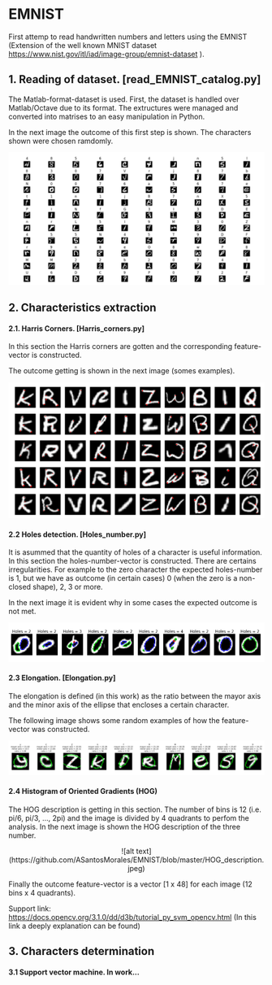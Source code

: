 # EMNIST
First attemp to read handwritten numbers and letters using the EMNIST (Extension of the well known MNIST dataset https://www.nist.gov/itl/iad/image-group/emnist-dataset ).

## 1. Reading of dataset. [read_EMNIST_catalog.py]

The Matlab-format-dataset is used. First, the dataset is handled over Matlab/Octave due to its format. The extructures were managed and converted into matrises to an easy manipulation in Python.

In the next image the outcome of this first step is shown. The characters shown were chosen ramdomly.

![alt text](https://github.com/ASantosMorales/EMNIST/blob/master/EMNIST_illustration.png)

## 2. Characteristics extraction

#### 2.1. Harris Corners. [Harris_corners.py]

In this section the Harris corners are gotten and the corresponding feature-vector is constructed.

The outcome getting is shown in the next image (somes examples).

![alt text](https://github.com/ASantosMorales/EMNIST/blob/master/Harris_corners.png)

#### 2.2 Holes detection. [Holes_number.py]

It is asummed that the quantity of holes of a character is useful information. In this section the holes-number-vector is constructed. There are certains irregularities. For example to the zero character the expected holes-number is 1, but we have as outcome (in certain cases) 0 (when the zero is a non-closed shape), 2, 3 or more. 

In the next image it is evident why in some cases the expected outcome is not met.

![alt text](https://github.com/ASantosMorales/EMNIST/blob/master/Holes_number.png)

#### 2.3 Elongation. [Elongation.py]

The elongation is defined (in this work) as the ratio between the mayor axis and the minor axis of the ellipse that encloses a certain character.

The following image shows some random examples of how the feature-vector was constructed.

![alt text](https://github.com/ASantosMorales/EMNIST/blob/master/Elongation.png)

#### 2.4 Histogram of Oriented Gradients (HOG)

The HOG description is getting in this section. The number of bins is 12 (i.e. pi/6, pi/3, ..., 2pi) and the image is divided by 4 quadrants to perfom the analysis. In the next image is shown the HOG description of the three number.

<p align="center">
![alt text](https://github.com/ASantosMorales/EMNIST/blob/master/HOG_description.jpeg)
</p>

Finally the outcome feature-vector is a vector [1 x 48] for each image (12 bins x 4 quadrants).

Support link: https://docs.opencv.org/3.1.0/dd/d3b/tutorial_py_svm_opencv.html (In this link a deeply explanation can be found)

## 3. Characters determination

#### 3.1 Support vector machine. In work...
